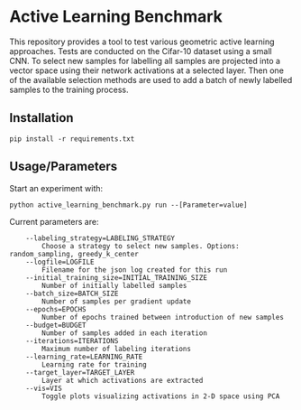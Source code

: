 # Active Learning Benchmark
This repository provides a tool to test various geometric active learning approaches. Tests are conducted on the Cifar-10 dataset using a small CNN.
To select new samples for labelling all samples are projected into a vector space using their network activations at a selected layer. 
Then one of the available selection methods are used to add a batch of newly labelled samples to the training process.

## Installation
```
pip install -r requirements.txt
```
## Usage/Parameters
Start an experiment with:
```
python active_learning_benchmark.py run --[Parameter=value]
```
Current parameters are:
```
    --labeling_strategy=LABELING_STRATEGY
        Choose a strategy to select new samples. Options: random_sampling, greedy_k_center
    --logfile=LOGFILE
        Filename for the json log created for this run
    --initial_training_size=INITIAL_TRAINING_SIZE
        Number of initially labelled samples
    --batch_size=BATCH_SIZE
        Number of samples per gradient update
    --epochs=EPOCHS
        Number of epochs trained between introduction of new samples
    --budget=BUDGET
        Number of samples added in each iteration
    --iterations=ITERATIONS
        Maximum number of labeling iterations
    --learning_rate=LEARNING_RATE
        Learning rate for training
    --target_layer=TARGET_LAYER
        Layer at which activations are extracted
    --vis=VIS
        Toggle plots visualizing activations in 2-D space using PCA
```
